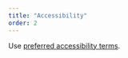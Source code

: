 ```yaml
---
title: "Accessibility"
order: 2
---
```


Use [preferred accessibility terms](/accessibility-inclusivity/#inclusive-language-and-terms).
